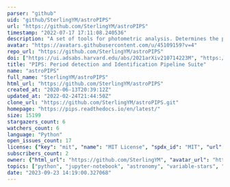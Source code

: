 ```yaml
---
parser: "github"
uid: "github/SterlingYM/astroPIPS"
url: "https://github.com/SterlingYM/astroPIPS"
timestamp: "2022-07-17 17:11:08.240536"
description: "A set of tools for photometric analysis. Determines the period of short-period variable stars."
avatar: "https://avatars.githubusercontent.com/u/45109159?v=4"
repo_url: "https://github.com/SterlingYM/astroPIPS"
doi: ["https://ui.adsabs.harvard.edu/abs/2021arXiv210714223M", "https://ui.adsabs.harvard.edu/abs/2021ascl.soft08019M/abstract"]
title: "PIPS: Period detection and Identification Pipeline Suite"
name: "astroPIPS"
full_name: "SterlingYM/astroPIPS"
html_url: "https://github.com/SterlingYM/astroPIPS"
created_at: "2020-06-13T20:39:12Z"
updated_at: "2022-02-24T21:44:50Z"
clone_url: "https://github.com/SterlingYM/astroPIPS.git"
homepage: "https://pips.readthedocs.io/en/latest/"
size: 15199
stargazers_count: 6
watchers_count: 6
language: "Python"
open_issues_count: 17
license: {"key": "mit", "name": "MIT License", "spdx_id": "MIT", "url": "https://api.github.com/licenses/mit", "node_id": "MDc6TGljZW5zZTEz"}
subscribers_count: 2
owner: {"html_url": "https://github.com/SterlingYM", "avatar_url": "https://avatars.githubusercontent.com/u/45109159?v=4", "login": "SterlingYM", "type": "User"}
topics: ["python", "jupyter-notebook", "astronomy", "variable-stars", "pipelines"]
date: "2023-09-23 14:19:00.327068"
---
```

